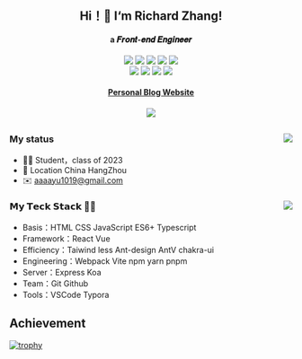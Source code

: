## <div align="center">Hi！👋 I‘m Richard Zhang!</div>

#### <div align="center">a 𝑭𝒓𝒐𝒏𝒕-𝒆𝒏𝒅 𝑬𝒏𝒈𝒊𝒏𝒆𝒆𝒓</div>

<div align="center">
  <img src="https://img.shields.io/badge/-JavaScript-f6da1c?style=flat&logo=javascript&logoColor=white">
  <img src="https://img.shields.io/badge/-React-00b4ce?style=flat&logo=react&logoColor=white">
  <img src="https://img.shields.io/badge/-TypeScript-2b6dbf?style=flat&logo=typescript&logoColor=white">
  <img src="https://img.shields.io/badge/-Vue-46b882?style=flat&logo=vue.js&logoColor=white">
  <img src="https://img.shields.io/badge/-Node.js-3C873A?style=flat&logo=Node.js&logoColor=white">
</div>
<div align="center">
  <img src="https://img.shields.io/badge/-Git-ee462c?style=flat&logo=git&logoColor=white">
  <img src="https://img.shields.io/badge/-Github-black?style=flat&logo=github">
  <img src="https://img.shields.io/badge/-Webpack-%232C3A42?style=flat-square&logo=webpack">
  <img src="https://img.shields.io/badge/-ESLint-%234B32C3?style=flat-square&logo=eslint">
</div>

#### <div align="center"><a href="https://richard-docs.netlify.app/" target="_blank">Personal Blog Website</a></div>
#### <div align="center">![](https://komarev.com/ghpvc/?username=richard-zhang1019&label=views-count)</div>

##
<img align="right" src="https://github-readme-stats.vercel.app/api?username=richard-zhang1019&show_icons=true&icon_color=2E67D3&count_private=true" />

### My status
- 🧑‍🎓 Student，class of 2023
- 💼 Location China HangZhou
- ✉️ aaaayu1019@gmail.com

###
<img align="right" src="https://streak-stats.demolab.com/?user=richard-zhang1019" />

### 𝗠𝘆 𝗧𝗲𝗰𝗸 𝗦𝘁𝗮𝗰𝗸 👨‍💻
- Basis：HTML CSS JavaScript ES6+ Typescript
- Framework：React Vue
- Efficiency：Taiwind less Ant-design AntV chakra-ui
- Engineering：Webpack Vite npm yarn pnpm
- Server：Express Koa
- Team：Git Github
- Tools：VSCode Typora

###
<!-- <img align="center" src="https://activity-graph.herokuapp.com/graph?username=richard-zhang1019&theme=react" /> -->

## Achievement

[![trophy](https://github-profile-trophy.vercel.app/?username=richard-zhang1019)](https://github.com/ryo-ma/github-profile-trophy)

<!--
**richard-zhang1019/richard-zhang1019** is a ✨ _special_ ✨ repository because its `README.md` (this file) appears on your GitHub profile.

Here are some ideas to get you started:

- 🔭 I’m currently working on ...
- 🌱 I’m currently learning ...
- 👯 I’m looking to collaborate on ...
- 🤔 I’m looking for help with ...
- 💬 Ask me about ...
- 📫 How to reach me: ...
- 😄 Pronouns: ...
- ⚡ Fun fact: ...
-->
